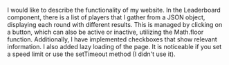 I would like to describe the functionality of my website. In the Leaderboard component, there is a list of players that I gather from a JSON object, displaying each round with different results. This is managed by clicking on a button, which can also be active or inactive, utilizing the Math.floor function. Additionally, I have implemented checkboxes that show relevant information. I also added lazy loading of the page. It is noticeable if you set a speed limit or use the setTimeout method (I didn't use it).


